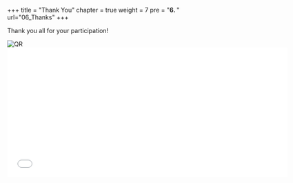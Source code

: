 +++
title = "Thank You"
chapter = true
weight = 7
pre = "<b>6. </b>"
url="06_Thanks"
+++


Thank you all for your participation!


<img src="/images/qr-minimized.png" alt="QR" />


<iframe src="/linkedin-badge.html" width="650" height="300" style="border:none; overflow-y: hidden;"></iframe>

